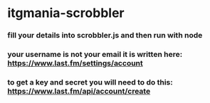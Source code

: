 # itgmania-scrobbler
### fill your details into scrobbler.js and then run with node
### your username is not your email it is written here: https://www.last.fm/settings/account
### to get a key and secret you will need to do this: https://www.last.fm/api/account/create
